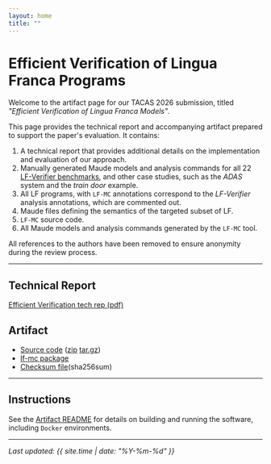 ```yaml
---
layout: home
title: ""
---
```


# Efficient Verification of Lingua Franca Programs

Welcome to the artifact page for our TACAS 2026 submission, titled _"Efficient Verification of Lingua Franca Models"_.

This page provides the technical report and accompanying artifact prepared to support the paper's evaluation. It contains:

1. A technical report that provides additional details on the implementation and evaluation of our approach.
2. Manually generated Maude models and analysis commands for all 22 [LF-Verifier benchmarks](https://github.com/lf-lang/lf-verifier-benchmarks), and other
   case studies, such as the _ADAS_ system and the _train door_ example.
3. All LF programs, with `LF-MC` annotations correspond to the _LF-Verifier_ analysis annotations,
   which are commented out.
4. Maude files defining the semantics of the targeted subset of LF.
5. `LF-MC` source code.
6. All Maude models and analysis commands generated by the `LF-MC` tool.

All references to the authors have been removed to ensure anonymity during the review process.

---

## Technical Report

[Efficient Verification tech rep (pdf)](techrep.pdf)

## Artifact

- [Source code](artifact/code.zip) ([zip](artifact/code.zip) [tar.gz](artifact/code.tar.gz))
- [lf-mc package](artifact/lf-mc-1.1-package.tar.gz)
- [Checksum file](artifact/checksum.txt)(sha256sum)

---

## Instructions

See the [Artifact README](artifact/README.md) for details on building and running the software, including `Docker` environments.

---

_Last updated: {{ site.time | date: "%Y-%m-%d" }}_
